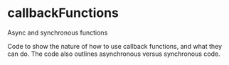 # callbackFunctions
Async and synchronous functions

Code to show the nature of how to use callback functions, and what they can do.  The code also outlines asynchronous versus synchronous code.
